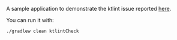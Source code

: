 A sample application to demonstrate the ktlint issue reported [here](https://github.com/pinterest/ktlint/issues/937).

You can run it with: 
```
./gradlew clean ktlintCheck
```
